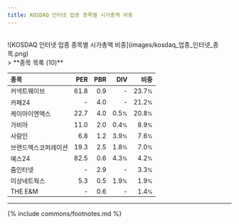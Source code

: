 ```yaml
---
title: KOSDAQ 인터넷 업종 종목별 시가총액 비중
---
```

<br>
![KOSDAQ 인터넷 업종 종목별 시가총액 비중](images/kosdaq_업종_인터넷_종목.png)
<br>
> **종목 목록 (10)**<a id="list"></a>

| **종목** | **PER** | **PBR** | **DIV** | **비중** |
| :------- | ------: | ------: | ------: | -------: |
| 커넥트웨이브 | 61.8<small></small> | 0.9<small></small> | - | 23.7<small>%</small> |
| 카페24 | - | 4.0<small></small> | - | 21.2<small>%</small> |
| 케이아이엔엑스 | 22.7<small></small> | 4.0<small></small> | 0.5<small>%</small> | 20.8<small>%</small> |
| 가비아 | 11.0<small></small> | 2.0<small></small> | 0.4<small>%</small> | 8.9<small>%</small> |
| 사람인 | 6.8<small></small> | 1.2<small></small> | 3.9<small>%</small> | 7.6<small>%</small> |
| 브랜드엑스코퍼레이션 | 19.3<small></small> | 2.5<small></small> | 1.8<small>%</small> | 7.0<small>%</small> |
| 예스24 | 82.5<small></small> | 0.6<small></small> | 4.3<small>%</small> | 4.2<small>%</small> |
| 줌인터넷 | - | 2.9<small></small> | - | 3.3<small>%</small> |
| 이상네트웍스 | 5.3<small></small> | 0.5<small></small> | 1.9<small>%</small> | 1.9<small>%</small> |
| THE E&M | - | 0.6<small></small> | - | 1.4<small>%</small> |

---
{% include commons/footnotes.md %}